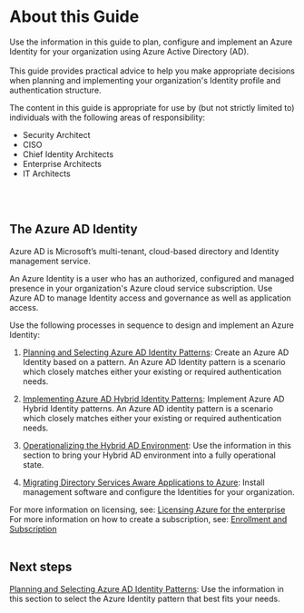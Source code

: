 # About this Guide
Use the information in this guide to plan, configure and implement an Azure Identity for your organization using Azure Active Directory (AD). 
<br />
<br />
This guide provides practical advice to help you make appropriate decisions when planning and implementing your organization's Identity profile and authentication structure. 

The content in this guide is appropriate for use by (but not strictly limited to) individuals with the following areas of responsibility:

   - Security Architect
   - CISO
   - Chief Identity Architects
   - Enterprise Architects 
   - IT Architects 
<br />
<br />

## The Azure AD Identity
Azure AD is Microsoft’s multi-tenant, cloud-based directory and Identity management service. 

An Azure Identity is a user who has an authorized, configured and managed presence in your organization's Azure cloud service subscription. Use Azure AD to manage Identity access and governance as well as application access.

Use the following processes in sequence to design and implement an Azure Identity:

  1. [Planning and Selecting Azure AD Identity Patterns](1.0-Planning-and-Selecting-Azure-AD-Identity-Patterns.md):  Create an Azure AD Identity based on a pattern. An Azure AD Identity pattern is a scenario which closely matches either your existing or required authentication needs. 
	
  2. [Implementing Azure AD Hybrid Identity Patterns](2.0-Implementing-Azure-AD-Hybrid-Identity-Patterns.md):  Implement Azure AD Hybrid Identity patterns. An Azure AD identity pattern is a scenario which closely matches either your existing or required authentication needs.  

  3. [Operationalizing the Hybrid AD Environment](3.0-Operationalizing-the-Hybrid-AD-Environment.md): Use the information in this section to bring your Hybrid AD environment into a fully operational state.
	
  4. [Migrating Directory Services Aware Applications to Azure](4.0-Migrating-Directory-Services-Aware-Applications-to-Azure.md):  Install management software and configure the Identities for your organization.


For more information on licensing, see:  [Licensing Azure for the enterprise](https://azure.microsoft.com/en-us/pricing/enterprise-agreement/)  
For more information on how to create a subscription, see: [Enrollment and Subscription](https://github.com/alvarovitta/Enrollment-and-Subscription)
<br />
<br />

## Next steps
[Planning and Selecting Azure AD Identity Patterns](1.0-Planning-and-Selecting-Azure-AD-Identity-Patterns.md): Use the information in this section to select the Azure Identity pattern that best fits your needs. 
